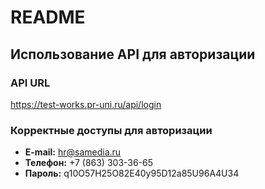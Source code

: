 # README

## Использование API для авторизации

### API URL
https://test-works.pr-uni.ru/api/login

### Корректные доступы для авторизации
- **E-mail:** hr@samedia.ru
- **Телефон:** +7 (863) 303-36-65
- **Пароль:** q10O57H25O82E40y95D12a85U96A4U34
